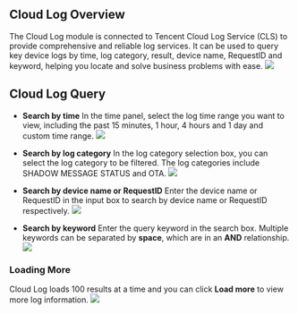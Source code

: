 [//]: # (chinagitpath:XXXXX)

## Cloud Log Overview

The Cloud Log module is connected to Tencent Cloud Log Service (CLS) to provide comprehensive and reliable log services. It can be used to query key device logs by time, log category, result, device name, RequestID and keyword, helping you locate and solve business problems with ease.
![](https://main.qcloudimg.com/raw/22910185e8e0351a0bd884ee6ae1c3fd.png)

## Cloud Log Query
- **Search by time**
In the time panel, select the log time range you want to view, including the past 15 minutes, 1 hour, 4 hours and 1 day and custom time range.
![](https://main.qcloudimg.com/raw/d826078ad0a0ac2d3ffd1243149762d6.png)

- **Search by log category**
In the log category selection box, you can select the log category to be filtered. The log categories include SHADOW MESSAGE STATUS and OTA.
![](https://main.qcloudimg.com/raw/bbc3e47e4c2dfcf3dde0d3d6c0e43093.png)

- **Search by device name or RequestID**
Enter the device name or RequestID in the input box to search by device name or RequestID respectively.
![](https://main.qcloudimg.com/raw/00a5e3a2eed81dc9bf9c1ae1e14871bb.png)

- **Search by keyword**
Enter the query keyword in the search box. Multiple keywords can be separated by **space**, which are in an **AND** relationship.
![](https://main.qcloudimg.com/raw/534872570da1de12592af64a2f670c0b.png)

### Loading More
Cloud Log loads 100 results at a time and you can click **Load more** to view more log information.
![](https://main.qcloudimg.com/raw/a6024ad7a23b0ce048dbb07c359d5745.png)

